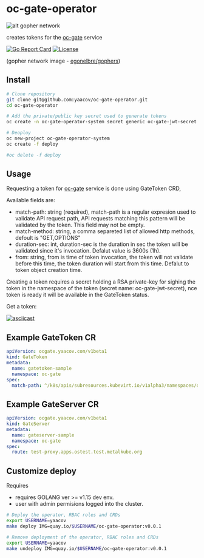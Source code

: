 # oc-gate-operator

![alt gopher network](https://raw.githubusercontent.com/yaacov/oc-gate/main/web/public/network-side.png)

creates tokens for the [oc-gate](https://github.com/yaacov/oc-gate) service

[![Go Report Card](https://goreportcard.com/badge/github.com/yaacov/oc-gate-operator)](https://goreportcard.com/report/github.com/yaacov/oc-gate-operator)
[![License](https://img.shields.io/badge/License-Apache%202.0-blue.svg)](https://opensource.org/licenses/Apache-2.0)

(gopher network image - [egonelbre/gophers](https://github.com/egonelbre/gophers))

## Install

``` bash
# Clone repository
git clone git@github.com:yaacov/oc-gate-operator.git
cd oc-gate-operator

# Add the private/public key secret used to generate tokens
oc create -n oc-gate-operator-system secret generic oc-gate-jwt-secret --from-file=test/cert.pem --from-file=test/key.pem

# Deoploy
oc new-project oc-gate-operator-system
oc create -f deploy

#oc delete -f deploy
```

## Usage

Requesting a token for [oc-gate](https://github.com/yaacov/oc-gate) service is done using GateToken CRD,

Available fields are:

- match-path: string (required), match-path is a regular expresion used to validate API request path, API requests matching this pattern will be validated by the token. This field may not be empty.
- match-method: string, a comma separeted list of allowed http methods, defoult is "GET,OPTIONS"
- duration-sec: int, duration-sec is the duration in sec the token will be validated since it's invocation. Defalut value is 3600s (1h).
- from: string, from is time of token invocation, the token will not validate before this time, the token duration will start from this time. Defalut to token object creation time.

Creating a token requires a secret holding a RSA private-key for sighing the token in the namespace of the token (secret name: oc-gate-jwt-secret), nce token is ready it will be available in the GateToken status.

Get a token:

[![asciicast](https://asciinema.org/a/397136.svg)](https://asciinema.org/a/397136)

## Example GateToken CR

```yaml
apiVersion: ocgate.yaacov.com/v1beta1
kind: GateToken
metadata:
  name: gatetoken-sample
  namespace: oc-gate
spec:
  match-path: ^/k8s/apis/subresources.kubevirt.io/v1alpha3/namespaces/default/virtualmachineinstances/my-vm/vnc
```

## Example GateServer CR

```yaml
apiVersion: ocgate.yaacov.com/v1beta1
kind: GateServer
metadata:
  name: gateserver-sample
  namespace: oc-gate
spec:
  route: test-proxy.apps.ostest.test.metalkube.org
```

## Customize deploy

Requires

- requires GOLANG ver >= v1.15 dev env.
- user with admin permisions logged into the cluster.

```bash
# Deploy the operator, RBAC roles and CRDs
export USERNAME=yaacov
make deploy IMG=quay.io/$USERNAME/oc-gate-operator:v0.0.1
```

```bash
# Remove deployment of the operator, RBAC roles and CRDs
export USERNAME=yaacov
make undeploy IMG=quay.io/$USERNAME/oc-gate-operator:v0.0.1
```

